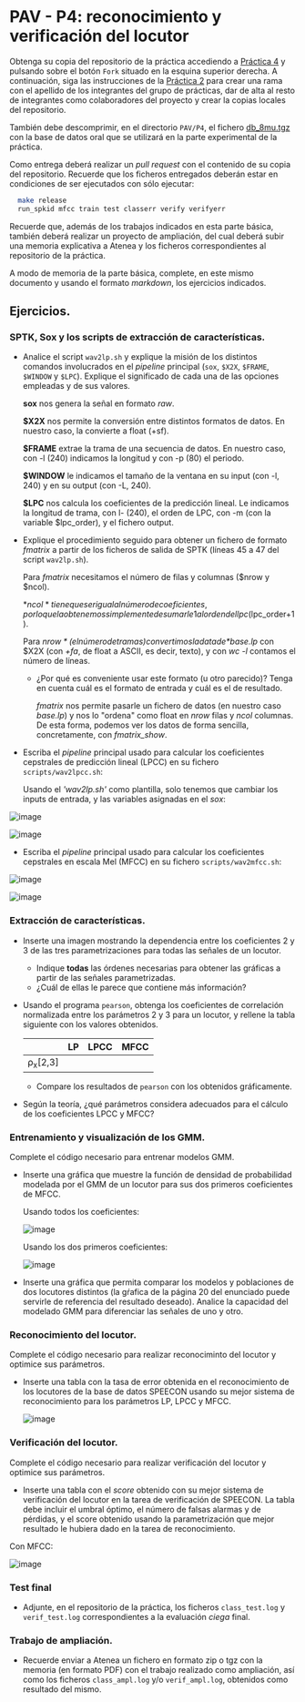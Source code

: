 PAV - P4: reconocimiento y verificación del locutor
===================================================

Obtenga su copia del repositorio de la práctica accediendo a [Práctica 4](https://github.com/albino-pav/P4)
y pulsando sobre el botón `Fork` situado en la esquina superior derecha. A continuación, siga las
instrucciones de la [Práctica 2](https://github.com/albino-pav/P2) para crear una rama con el apellido de
los integrantes del grupo de prácticas, dar de alta al resto de integrantes como colaboradores del proyecto
y crear la copias locales del repositorio.

También debe descomprimir, en el directorio `PAV/P4`, el fichero [db_8mu.tgz](https://atenea.upc.edu/pluginfile.php/3145524/mod_assign/introattachment/0/spk_8mu.tgz?forcedownload=1)
con la base de datos oral que se utilizará en la parte experimental de la práctica.

Como entrega deberá realizar un *pull request* con el contenido de su copia del repositorio. Recuerde
que los ficheros entregados deberán estar en condiciones de ser ejecutados con sólo ejecutar:

~~~~~~~~~~~~~~~~~~~~~~~~~~~~~~~~~~~~~~~~~~~~~~~~~~~~~.sh
  make release
  run_spkid mfcc train test classerr verify verifyerr
~~~~~~~~~~~~~~~~~~~~~~~~~~~~~~~~~~~~~~~~~~~~~~~~~~~~~

Recuerde que, además de los trabajos indicados en esta parte básica, también deberá realizar un proyecto
de ampliación, del cual deberá subir una memoria explicativa a Atenea y los ficheros correspondientes al
repositorio de la práctica.

A modo de memoria de la parte básica, complete, en este mismo documento y usando el formato *markdown*, los
ejercicios indicados.

## Ejercicios.

### SPTK, Sox y los scripts de extracción de características.

- Analice el script `wav2lp.sh` y explique la misión de los distintos comandos involucrados en el *pipeline*
  principal (`sox`, `$X2X`, `$FRAME`, `$WINDOW` y `$LPC`). Explique el significado de cada una de las 
  opciones empleadas y de sus valores.
  
  **sox** nos genera la señal en formato *raw*.
  
  **$X2X** nos permite la conversión entre distintos formatos de datos. En nuestro caso, la convierte a float (+sf).
  
  **$FRAME** extrae la trama de una secuencia de datos. En nuestro caso, con -l (240) indicamos la longitud y con -p (80) el periodo.
  
  **$WINDOW** le indicamos el tamaño de la ventana en su input (con -l, 240) y en su output (con -L, 240).
  
  **$LPC** nos calcula los coeficientes de la predicción lineal. Le indicamos la longitud de trama, con l- (240), el orden de LPC, con -m (con la variable $lpc_order), y el fichero output.

- Explique el procedimiento seguido para obtener un fichero de formato *fmatrix* a partir de los ficheros de
  salida de SPTK (líneas 45 a 47 del script `wav2lp.sh`).
  
  Para *fmatrix* necesitamos el número de filas y columnas ($nrow y $ncol). 
  
  *$ncol* tiene que ser igual al número de coeficientes, por lo que la obtenemos simplemente de sumarle 1 al orden del lpc ($lpc_order+1).
  
  Para *$nrow* (el número de tramas) convertimos la data de *$base.lp* con $X2X (con *+fa*, de float a ASCII, es decir, texto), y con *wc -l* contamos el número de líneas. 

  * ¿Por qué es conveniente usar este formato (u otro parecido)? Tenga en cuenta cuál es el formato de
    entrada y cuál es el de resultado.
    
    *fmatrix* nos permite pasarle un fichero de datos (en nuestro caso *base.lp*) y nos lo "ordena" como float en *nrow* filas y *ncol* columnas. De esta forma, podemos ver los datos de forma sencilla, concretamente, con *fmatrix_show*.

- Escriba el *pipeline* principal usado para calcular los coeficientes cepstrales de predicción lineal
  (LPCC) en su fichero <code>scripts/wav2lpcc.sh</code>:
  
  Usando el *'wav2lp.sh'* como plantilla, solo tenemos que cambiar los inputs de entrada, y las variables asignadas en el *sox*:
  
![image](https://user-images.githubusercontent.com/80445439/120103766-8d2d4c80-c151-11eb-99e6-657bf6ccd660.png)

![image](https://user-images.githubusercontent.com/80445439/120103775-99b1a500-c151-11eb-9a9b-b6f81c034202.png)

- Escriba el *pipeline* principal usado para calcular los coeficientes cepstrales en escala Mel (MFCC) en su
  fichero <code>scripts/wav2mfcc.sh</code>:

![image](https://user-images.githubusercontent.com/80445439/120103811-bcdc5480-c151-11eb-9ed4-be67cb77e45f.png)

![image](https://user-images.githubusercontent.com/80445439/120103821-c2d23580-c151-11eb-883b-c440f9ed0da0.png)

### Extracción de características.

- Inserte una imagen mostrando la dependencia entre los coeficientes 2 y 3 de las tres parametrizaciones
  para todas las señales de un locutor.
  
  + Indique **todas** las órdenes necesarias para obtener las gráficas a partir de las señales 
    parametrizadas.
  + ¿Cuál de ellas le parece que contiene más información?

- Usando el programa <code>pearson</code>, obtenga los coeficientes de correlación normalizada entre los
  parámetros 2 y 3 para un locutor, y rellene la tabla siguiente con los valores obtenidos.

  |                        | LP   | LPCC | MFCC |
  |------------------------|:----:|:----:|:----:|
  | &rho;<sub>x</sub>[2,3] |      |      |      |
  
  + Compare los resultados de <code>pearson</code> con los obtenidos gráficamente.
  
- Según la teoría, ¿qué parámetros considera adecuados para el cálculo de los coeficientes LPCC y MFCC?

### Entrenamiento y visualización de los GMM.

Complete el código necesario para entrenar modelos GMM.

- Inserte una gráfica que muestre la función de densidad de probabilidad modelada por el GMM de un locutor
  para sus dos primeros coeficientes de MFCC.
  
  Usando todos los coeficientes: 
  
  ![image](https://user-images.githubusercontent.com/80445439/120115345-92a38a80-c183-11eb-8e92-3bf5740132aa.png)

  Usando los dos primeros coeficientes:
  
  ![image](https://user-images.githubusercontent.com/80445439/120115390-b9fa5780-c183-11eb-8452-383207c26cbc.png)

  
- Inserte una gráfica que permita comparar los modelos y poblaciones de dos locutores distintos (la gŕafica
  de la página 20 del enunciado puede servirle de referencia del resultado deseado). Analice la capacidad
  del modelado GMM para diferenciar las señales de uno y otro.

### Reconocimiento del locutor.

Complete el código necesario para realizar reconociminto del locutor y optimice sus parámetros.

- Inserte una tabla con la tasa de error obtenida en el reconocimiento de los locutores de la base de datos
  SPEECON usando su mejor sistema de reconocimiento para los parámetros LP, LPCC y MFCC.
  
  ![image](https://user-images.githubusercontent.com/80445439/120115049-43a92580-c182-11eb-858a-85e6e27a1543.png)


### Verificación del locutor.

Complete el código necesario para realizar verificación del locutor y optimice sus parámetros.

- Inserte una tabla con el *score* obtenido con su mejor sistema de verificación del locutor en la tarea
  de verificación de SPEECON. La tabla debe incluir el umbral óptimo, el número de falsas alarmas y de
  pérdidas, y el score obtenido usando la parametrización que mejor resultado le hubiera dado en la tarea
  de reconocimiento.
 
 Con MFCC:
 
![image](https://user-images.githubusercontent.com/80445439/120115607-b3201480-c184-11eb-8aab-5eaf894e56fe.png)

 
### Test final

- Adjunte, en el repositorio de la práctica, los ficheros `class_test.log` y `verif_test.log` 
  correspondientes a la evaluación *ciega* final.

### Trabajo de ampliación.

- Recuerde enviar a Atenea un fichero en formato zip o tgz con la memoria (en formato PDF) con el trabajo 
  realizado como ampliación, así como los ficheros `class_ampl.log` y/o `verif_ampl.log`, obtenidos como 
  resultado del mismo.
